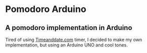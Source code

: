 # Pomodoro Arduino
## A pomodoro implementation in Arduino

Tired of using [Timeanddate.com](https://www.timeanddate.com/timer/) timer, I decided to make my own implementation, but using an Arduino UNO and cool tones.

